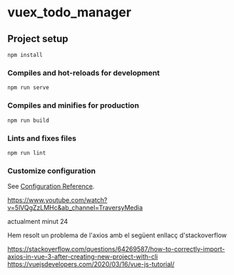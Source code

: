 # vuex_todo_manager

## Project setup
```
npm install
```

### Compiles and hot-reloads for development
```
npm run serve
```

### Compiles and minifies for production
```
npm run build
```

### Lints and fixes files
```
npm run lint
```

### Customize configuration
See [Configuration Reference](https://cli.vuejs.org/config/).


https://www.youtube.com/watch?v=5lVQgZzLMHc&ab_channel=TraversyMedia

actualment minut 24


Hem resolt un problema de l'axios amb el següent enllacç d'stackoverflow

https://stackoverflow.com/questions/64269587/how-to-correctly-import-axios-in-vue-3-after-creating-new-project-with-cli
https://vuejsdevelopers.com/2020/03/16/vue-js-tutorial/

